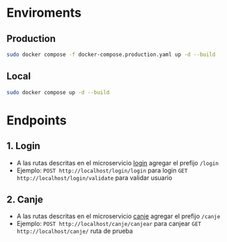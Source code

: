 
# Enviroments

## Production
```sh
sudo docker compose -f docker-compose.production.yaml up -d --build
```

## Local
```sh
sudo docker compose up -d --build
```

# Endpoints

## **1. Login**
- A las rutas descritas en el microservicio [login](https://github.com/LuiggiPasacheL/CanjeXpress_G4/tree/master/backend/login) agregar el prefijo `/login`
- Ejemplo:
`POST http://localhost/login/login` para login
`GET http://localhost/login/validate` para validar usuario

## **2. Canje**
- A las rutas descritas en el microservicio [canje](https://github.com/LuiggiPasacheL/CanjeXpress_G4/tree/master/backend/canje) agregar el prefijo `/canje`
- Ejemplo:
`POST http://localhost/canje/canjear` para canjear
`GET http://localhost/canje/` ruta de prueba
